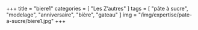 +++
title = "biere1"
categories = [ "Les Z’autres" ]
tags = [ "pâte à sucre", "modelage", "anniversaire", "bière", "gateau" ]
img = "/img/expertise/pate-a-sucre/biere1.jpg"
+++
